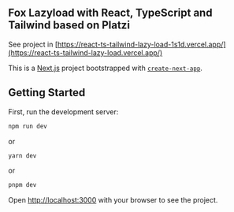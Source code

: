 ## Fox Lazyload with React, TypeScript and Tailwind based on Platzi

See project in [https://react-ts-tailwind-lazy-load-1s1d.vercel.app/](https://react-ts-tailwind-lazy-load.vercel.app/)

This is a [Next.js](https://nextjs.org/) project bootstrapped with [`create-next-app`](https://github.com/vercel/next.js/tree/canary/packages/create-next-app).

## Getting Started

First, run the development server:

```bash
npm run dev
```
or
```bash
yarn dev
```
or
```bash
pnpm dev
```

Open [http://localhost:3000](http://localhost:3000) with your browser to see the project.
